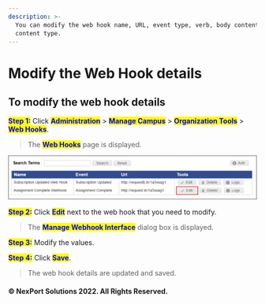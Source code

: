 ```yaml
---
description: >-
  You can modify the web hook name, URL, event type, verb, body content, and
  content type.
---
```


# Modify the Web Hook details

## **To modify the web hook details**

<mark style="color:blue;">**Step 1:**</mark>  Click <mark style="color:blue;">**Administration**</mark> > <mark style="color:blue;">**Manage Campus**</mark> > <mark style="color:blue;">**Organization Tools**</mark> > <mark style="color:blue;">**Web Hooks**</mark>.

> The <mark style="color:blue;">**Web Hooks**</mark> page is displayed.

![](/.gitbook/assets/WebHooks_Edit_550x97.png)

<mark style="color:blue;">**Step 2:**</mark> Click <mark style="color:blue;">**Edit**</mark> <mark style="color:blue;"></mark><mark style="color:blue;"></mark> next to the web hook that you need to modify.

> The <mark style="color:blue;">**Manage Webhook Interface**</mark> dialog box is displayed.

<mark style="color:blue;">**Step 3:**</mark> Modify the values.

<mark style="color:blue;">**Step 4:**</mark> Click <mark style="color:blue;">**Save**</mark>.

> The web hook details are updated and saved.

#### © NexPort Solutions 2022. All Rights Reserved.
